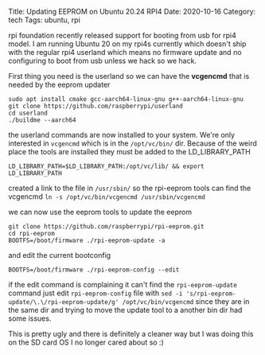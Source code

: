 Title: Updating EEPROM on Ubuntu 20.24 RPI4
Date: 2020-10-16
Category: tech
Tags: ubuntu, rpi

rpi foundation recently released support for booting from usb for rpi4 model. I am running Ubuntu 20 on my rpi4s currently which doesn't ship with the regular rpi4 userland which means no firmware update and no configuring to boot from usb unless we hack so we hack.

First thing you need is the userland so we can have the **vcgencmd** that is needed by the eeprom updater

```
sudo apt install cmake gcc-aarch64-linux-gnu g++-aarch64-linux-gnu
git clone https://github.com/raspberrypi/userland
cd userland
./buildme --aarch64
```
the userland commands are now installed to your system. We're only interested in `vcgencmd` which is in the `/opt/vc/bin/` dir. Because of the weird place the tools are installed they must be added to the LD_LIBRARY_PATH

```LD_LIBRARY_PATH=$LD_LIBRARY_PATH:/opt/vc/lib/ && export LD_LIBRARY_PATH```

created a link to the file in `/usr/sbin/` so the rpi-eeprom tools can find the vcgencmd
```ln -s /opt/vc/bin/vcgencmd /usr/sbin/vcgencmd```

we can now use the eeprom tools to update the eeprom
```
git clone https://github.com/raspberrypi/rpi-eeprom.git
cd rpi-eeprom
BOOTFS=/boot/firmware ./rpi-eeprom-update -a
```

and edit the current bootconfig 

`BOOTFS=/boot/firmware ./rpi-eeprom-config --edit` 

if the edit command is complaining it can't find the `rpi-eeprom-update` command just edit `rpi-eeprom-config` file with 
```sed -i 's/rpi-eeprom-update/\.\/rpi-eeprom-update/g' /opt/vc/bin/vcgencmd```
 since they are in the same dir and trying to move the update tool to a another bin dir had some issues.

This is pretty ugly and there is definitely a cleaner way but I was doing this on the SD card OS I no longer cared about so :) 

